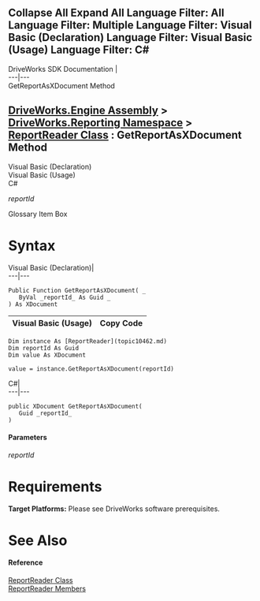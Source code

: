 Collapse All Expand All Language Filter: All  Language Filter: Multiple  Language Filter: Visual Basic (Declaration) Language Filter: Visual Basic (Usage) Language Filter: C#  
---  
DriveWorks SDK Documentation  |   
---|---  
GetReportAsXDocument Method   
  
[DriveWorks.Engine Assembly](topic2156.md) > [DriveWorks.Reporting Namespace](topic10334.md) > [ReportReader Class](topic10462.md) : GetReportAsXDocument Method  
---  
  
Visual Basic (Declaration)    
Visual Basic (Usage)    
C# 

_reportId_
    

Glossary Item Box

# Syntax

Visual Basic (Declaration)|   
---|---  
      
    
    Public Function GetReportAsXDocument( _
       ByVal _reportId_ As Guid _
    ) As XDocument  
  
Visual Basic (Usage)| Copy Code  
---|---  
      
    
    Dim instance As [ReportReader](topic10462.md)
    Dim reportId As Guid
    Dim value As XDocument
     
    value = instance.GetReportAsXDocument(reportId)  
  
C#|   
---|---  
      
    
    public XDocument GetReportAsXDocument( 
       Guid _reportId_
    )  
  
#### Parameters

 _reportId_
    

# Requirements

**Target Platforms:** Please see DriveWorks software prerequisites.

# See Also

#### Reference

[ReportReader Class](topic10462.md)   
[ReportReader Members](topic10463.md)


